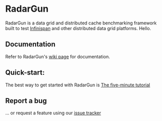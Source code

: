 # RadarGun
RadarGun is a data grid and distributed cache benchmarking framework built to test [Infinispan](http://www.infinispan.org) and other distributed data grid platforms. Hello.

## Documentation
Refer to RadarGun's [wiki page](https://github.com/radargun/radargun/wiki) for documentation.

## Quick-start:
The best way to get started with RadarGun is [The five-minute tutorial](https://github.com/radargun/radargun/wiki/Five-Minute-Tutorial)

## Report a bug
... or request a feature using our [issue tracker](https://github.com/radargun/radargun/issues)

